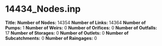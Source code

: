 # 14434_Nodes.inp
**Title:** 
**Number of Nodes:** 14354
**Number of Links:** 14364
**Number of Pumps:** 1
**Number of Weirs:** 0
**Number of Orifices:** 0
**Number of Outfalls:** 17
**Number of Storages:** 0
**Number of Outlets:** 0
**Number of Subcatchments:** 0
**Number of Raingages:** 0
